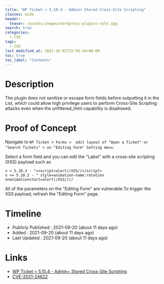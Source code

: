 ```yaml
---
title: "WP Ticket < 5.10.4 - Admin+ Stored Cross-Site Scripting"
classes: wide
header:
  teaser: /assets/images/wordpress-plugins-vuln.jpg
search: true
categories: 
  - CVE
tags:
  - CVE
last_modified_at: 2021-10-01T15:58:26+08:00
toc: true
toc_label: "Contents"
---
```


# Description
The plugin does not sanitize or escape form fields before outputting it in the List, which could allow high privilege users to perform Cross-Site Scripting attacks even when the unfiltered_html capability is disallowed.

# Proof of Concept
Navigate to `WP Ticket > Forms >  edit layout of "Open a Ticket" or "Search Tickets" > on "Editing Form" Setting menu`.

Select a form field and you can edit the "Label" with a cross-site scripting (XSS) payload such as
```text
v < 5.10.3 - "><script>alert(/XSS/)</script> 
v <= 5.10.3 - " style=animation-name:rotation onanimationstart=alert(/XSS/)//
```
All of the parameters on the "Editing Form" are vulnerable.To trigger the XSS payload, refresh the "Editing Form" page. 

# Timeline
- Publicly Published : 2021-09-20 (about 11 days ago)
- Added : 2021-09-20 (about 11 days ago)
- Last Updated : 2021-09-20 (about 11 days ago)

# Links
- [WP Ticket < 5.10.4 - Admin+ Stored Cross-Site Scripting](https://wpscan.com/vulnerability/41a2c72c-7db1-473a-8844-47f6ae9d0594)
- [CVE-2021-24622](https://cve.mitre.org/cgi-bin/cvename.cgi?name=CVE-2021-24622)
